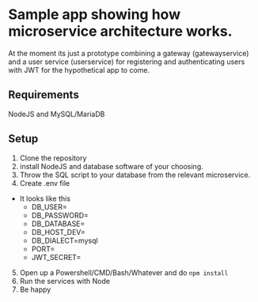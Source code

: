 # Sample app showing how microservice architecture works. 

At the moment its just a prototype combining a gateway (gatewayservice) and a user service (userservice) for registering and authenticating users with JWT for the hypothetical app to come. 

## Requirements
NodeJS and MySQL/MariaDB 

## Setup
1. Clone the repository 
2. install NodeJS and database software of your choosing. 
3. Throw the SQL script to your database from the relevant microservice. 
4. Create .env file
* It looks like this
    * DB_USER=
    * DB_PASSWORD=
    * DB_DATABASE=
    * DB_HOST_DEV=
    * DB_DIALECT=mysql
    * PORT=
    * JWT_SECRET=
5. Open up a Powershell/CMD/Bash/Whatever and do `npm install`
6. Run the services with Node 
7. Be happy 


 
